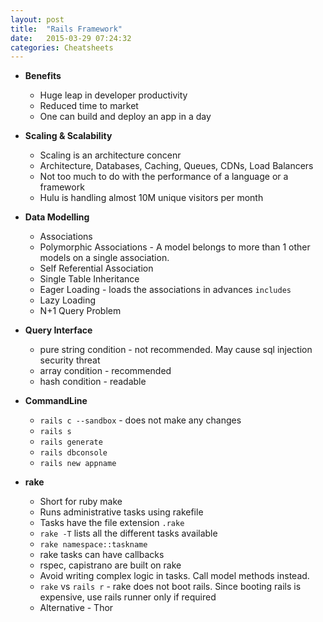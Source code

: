 ```yaml
---
layout: post
title:  "Rails Framework"
date:   2015-03-29 07:24:32
categories: Cheatsheets
---
```


* __Benefits__
  * Huge leap in developer productivity
  * Reduced time to market
  * One can build and deploy an app in a day

* __Scaling & Scalability__
  * Scaling is an architecture concenr
  * Architecture, Databases, Caching, Queues, CDNs, Load Balancers
  * Not too much to do with the performance of a language or a framework
  * Hulu is handling almost 10M unique visitors per month

* __Data Modelling__
  * Associations
  * Polymorphic Associations - A model belongs to more than 1 other models on a single association. 
  * Self Referential Association
  * Single Table Inheritance
  * Eager Loading - loads the associations in advances `includes`
  * Lazy Loading
  * N+1 Query Problem

* __Query Interface__
  * pure string condition - not recommended. May cause sql injection security threat
  * array condition - recommended
  * hash condition - readable

* __CommandLine__
  * `rails c --sandbox` - does not make any changes
  * `rails s`
  * `rails generate`
  * `rails dbconsole`
  * `rails new appname`

* __rake__
  * Short for ruby make
  * Runs administrative tasks using rakefile
  * Tasks have the file extension `.rake`
  * `rake -T` lists all the different tasks available
  * `rake namespace::taskname`
  * rake tasks can have callbacks
  * rspec, capistrano are built on rake
  * Avoid writing complex logic in tasks. Call model methods instead.
  * `rake` vs `rails r` - rake does not boot rails. Since booting rails is expensive, use rails runner only if required
  * Alternative - Thor

